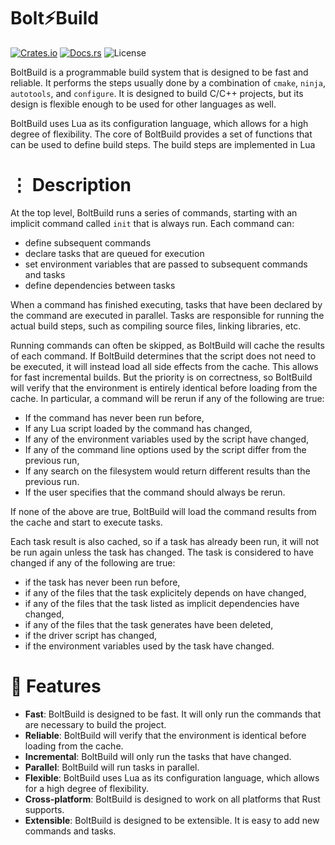 # Bolt⚡Build

[![Crates.io](https://img.shields.io/crates/v/boltbuild)](https://crates.io/crates/boltbuild)
[![Docs.rs](https://docs.rs/boltbuild/badge.svg)](https://docs.rs/boltbuild)
![License](https://img.shields.io/crates/l/boltbuild)

BoltBuild is a programmable build system that is designed to be fast and reliable.
It performs the steps usually done by a combination of `cmake`, `ninja`, `autotools`, and `configure`.
It is designed to build C/C++ projects, but its design is flexible enough to be used for other languages as well.

BoltBuild uses Lua as its configuration language, which allows for a high degree of flexibility.
The core of BoltBuild provides a set of functions that can be used to define build steps.
The build steps are implemented in Lua

# ⋮ Description

At the top level, BoltBuild runs a series of commands, starting with an implicit command called `init` that is always
run.
Each command can:

- define subsequent commands
- declare tasks that are queued for execution
- set environment variables that are passed to subsequent commands and tasks
- define dependencies between tasks

When a command has finished executing, tasks that have been declared by the command are executed in parallel.
Tasks are responsible for running the actual build steps, such as compiling source files, linking libraries, etc.

Running commands can often be skipped, as BoltBuild will cache the results of each command.
If BoltBuild determines that the script does not need to be executed, it will instead load all side effects from the
cache.
This allows for fast incremental builds. But the priority is on correctness, so BoltBuild will verify that the
environment is entirely identical before loading from the cache. In particular, a command will be rerun if any of the
following are true:

- If the command has never been run before,
- If any Lua script loaded by the command has changed,
- If any of the environment variables used by the script have changed,
- If any of the command line options used by the script differ from the previous run,
- If any search on the filesystem would return different results than the previous run.
- If the user specifies that the command should always be rerun.

If none of the above are true, BoltBuild will load the command results from the cache and start to execute tasks.

Each task result is also cached, so if a task has already been run, it will not be run again unless the task has
changed.
The task is considered to have changed if any of the following are true:

- if the task has never been run before,
- if any of the files that the task explicitely depends on have changed,
- if any of the files that the task listed as implicit dependencies have changed,
- if any of the files that the task generates have been deleted,
- if the driver script has changed,
- if the environment variables used by the task have changed.

# 🔩 Features

- **Fast**: BoltBuild is designed to be fast. It will only run the commands that are necessary to build the project.
- **Reliable**: BoltBuild will verify that the environment is identical before loading from the cache.
- **Incremental**: BoltBuild will only run the tasks that have changed.
- **Parallel**: BoltBuild will run tasks in parallel.
- **Flexible**: BoltBuild uses Lua as its configuration language, which allows for a high degree of flexibility.
- **Cross-platform**: BoltBuild is designed to work on all platforms that Rust supports.
- **Extensible**: BoltBuild is designed to be extensible. It is easy to add new commands and tasks.
